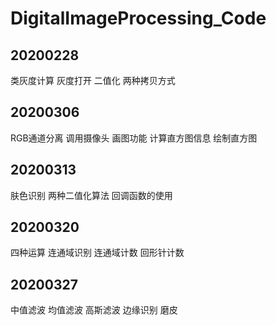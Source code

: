 # DigitalImageProcessing_Code
## 20200228
类灰度计算
灰度打开
二值化
两种拷贝方式
## 20200306
RGB通道分离
调用摄像头
画图功能
计算直方图信息
绘制直方图
## 20200313
肤色识别
两种二值化算法
回调函数的使用
## 20200320 
四种运算
连通域识别
连通域计数
回形针计数
## 20200327
中值滤波
均值滤波
高斯滤波
边缘识别
磨皮